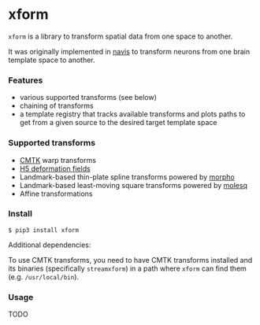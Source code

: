 # xform
`xform` is a library to transform spatial data from one space to another.

It was originally implemented in [navis](https://github.com/schlegelp/navis)
to transform neurons from one brain template space to another.

### Features
- various supported transforms (see below)
- chaining of transforms
- a template registry that tracks available transforms and plots paths to
  get from a given source to the desired target template space

### Supported transforms

- [CMTK](https://www.nitrc.org/docman/?group_id=212) warp transforms
- [H5 deformation fields](https://github.com/saalfeldlab/template-building/wiki/Hdf5-Deformation-fields)
- Landmark-based thin-plate spline transforms powered by [morpho](https://github.com/vaipatel/morphops)
- Landmark-based least-moving square transforms powered by [molesq](https://github.com/clbarnes/molesq)
- Affine transformations


### Install

```
$ pip3 install xform
```

Additional dependencies:

To use CMTK transforms, you need to have CMTK transforms installed and its
binaries (specifically `streamxform`) in a path where `xform` can find them
(e.g. `/usr/local/bin`).


### Usage

TODO
